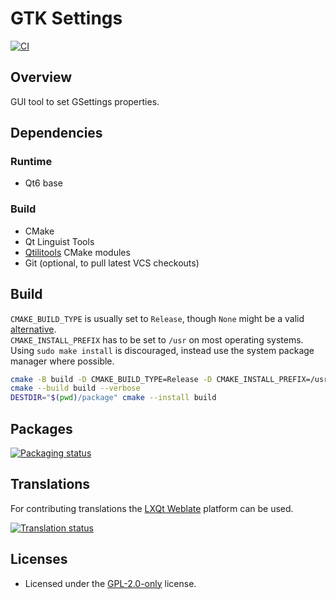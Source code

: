 # GTK Settings

[![CI]](https://github.com/qtilities/gtk-conf/actions/workflows/build.yml)

## Overview

GUI tool to set GSettings properties.

## Dependencies

### Runtime

- Qt6 base

### Build

- CMake
- Qt Linguist Tools
- [Qtilitools] CMake modules
- Git (optional, to pull latest VCS checkouts)

## Build

`CMAKE_BUILD_TYPE` is usually set to `Release`, though `None` might be a valid [alternative].<br>
`CMAKE_INSTALL_PREFIX` has to be set to `/usr` on most operating systems.<br>
Using `sudo make install` is discouraged, instead use the system package manager where possible.

```bash
cmake -B build -D CMAKE_BUILD_TYPE=Release -D CMAKE_INSTALL_PREFIX=/usr -W no-dev
cmake --build build --verbose
DESTDIR="$(pwd)/package" cmake --install build
```

## Packages

[![Packaging status]](https://repology.org/project/gtk-conf/versions)

## Translations

For contributing translations the [LXQt Weblate] platform can be used.

[![Translation status]](https://translate.lxqt-project.org/widgets/qtilities/)

## Licenses

- Licensed under the [GPL-2.0-only] license.


[alternative]:          https://wiki.archlinux.org/title/CMake_package_guidelines#Fixing_the_automatic_optimization_flag_override
[CI]:                   https://github.com/qtilities/omgmounter/actions/workflows/build.yml/badge.svg
[GPL-2.0-only]:         COPYING
[LXQt Weblate]:         https://translate.lxqt-project.org/projects/qtilities/gtk-conf/
[Packaging status]:     https://repology.org/badge/vertical-allrepos/gtk-conf.svg
[Qtilitools]:           https://github.com/qtilities/qtilitools/
[Translation status]:   https://translate.lxqt-project.org/widgets/qtilities/-/gtk-conf/multi-auto.svg
